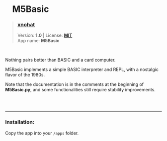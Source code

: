 <!---
This file is generated from the "details.yml" file. (Any changes here will be overwritten)
--->
# <img src="../../images\default_icon.png" width="16"> M5Basic
> ### **[xnohat](https://github.com/xnohat)**  
> Version: **1.0** | License: **[MIT](https://github.com/echo-lalia/MicroHydra-Apps/blob/main/LICENSE)**  
> App name: **M5Basic**
<br/>

Nothing pairs better than BASIC and a card computer. 

M5Basic implements a simple BASIC interpreter and REPL, with a nostalgic flavor of the 1980s. 

Note that the documentation is in the comments at the beginning of **M5Basic.py**, and some functionalities still require stability improvements.


<br/><br/>

-----
### Installation:
Copy the app into your `/apps` folder.


